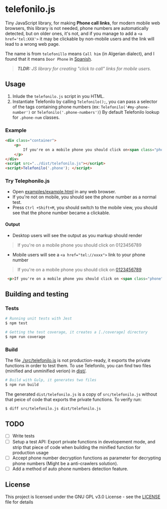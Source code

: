 # telefonilo.js

Tiny JavaScript library, for making **Phone call links**, for modern mobile web browsers, this library is not needed, phone numbers are automatically detected, but on older ones, it's not, and if you manage to add a `<a href='tel:XXX'>` it may be clickable by non-mobile users and the link will lead to a wrong web page.

The name is from `telefonillo` means `Call him` (in Algerian dialect), and I found that it means `Door Phone` in [Spanish](https://en.wikipedia.org/wiki/Door_phone).

> ***TLDR:** JS library for creating "click to call" links for mobile users.*

## Usage

1. Inlude the `telefonilo.js` script in you HTML.
2. Instantiate Telefonilo by calling `Telefonilo();`, you can pass a selector of the tags containing phone numbers (ex: `Telefonilo('#my-phone-number')` or `Telefonilo('.phone-numbers')`) By default Telefonilo lookup for `.phone-num` classes.

### Example

```html
<div class="container">
    <p>
        If you're on a mobile phone you should click on<span class="phone">0123456789</span>
    </p>
</div>
<script src="../dist/telefonilo.js"></script>
<script>Telefonilo('.phone'); </script>
```

### Try Telephonilo.js

* Open [examples/example.html](https://fcmam5.github.io/telefonilo.js/examples/example.html) in any web browser.
* If you're not on mobile, you should see the phone number as a normal test.
* Press `Ctrl +Shift+M`, you should switch to the mobile view, you should see that the phone number became a clickable.

#### Output
* Desktop users will see the output as you markup should render
>  <p>If you're on a mobile phone you should click on <span class="phone">0123456789</span></p>

* Mobile users will see a `<a href="tel://xxxx">` link to your phone number
>  <p>If you're on a mobile phone you should click on <span class="phone"><a href="tel://0123456789">0123456789</a></span></p>
 
 ```html
  <p>If you're on a mobile phone you should click on <span class="phone"><a href="tel://0123456789">0123456789</a></span></p> 
  ```

## Building and testing

### Tests

```bash
# Running unit tests with Jest
$ npm test

# Getting the test coverage, it creates a [./coverage] directory
$ npm run coverage
```

### Build

The file [./src/telefonilo.js](./src/telefonilo.js) is not production-ready, it exports the private functions in order to test them. To use Telefonilo, you can find two files (minified and unminified verion) in [dist/](./dist/). 

```bash
# Build with Gulp, it generates two files
$ npm run build
```

The generated `dist/telefonilo.js` is a copy of `src/telefonilo.js` without that peice of code that exports the private functions. To verify run:

```bash
$ diff src/telefonilo.js dist/telefonilo.js
```

## TODO

- [ ] Write tests
- [ ] Setup a test API: Export private functions in developement mode, and strip that piece of code when building the minified function for  production usage
- [ ] Accept phone number decryption functions as parameter for decrypting phone numbers (Might be a anti-crawlers solution).
- [ ] Add a method of auto phone numbers detection feature.

## License

This project is licensed under the GNU GPL v3.0 License - see the [LICENSE](./LICENSE) file for details
